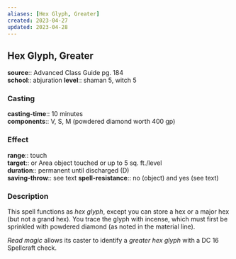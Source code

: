 ```yaml
---
aliases: [Hex Glyph, Greater]
created: 2023-04-27
updated: 2023-04-28
---
```


## Hex Glyph, Greater

**source**:: Advanced Class Guide pg. 184  
**school**:: abjuration
**level**:: shaman 5, witch 5

### Casting

**casting-time**:: 10 minutes  
**components**:: V, S, M (powdered diamond worth 400 gp)

### Effect

**range**:: touch  
**target**:: or Area object touched or up to 5 sq. ft./level  
**duration**:: permanent until discharged (D)  
**saving-throw**:: see text
**spell-resistance**:: no (object) and yes (see text)

### Description

This spell functions as *hex glyph*, except you can store a hex or a major hex (but not a grand hex). You trace the glyph with incense, which must first be sprinkled with powdered diamond (as noted in the material line).  
  
*Read magic* allows its caster to identify a *greater hex glyph* with a DC 16 Spellcraft check.
